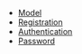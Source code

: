  - [Model](https://github.com/up-study/docs/blob/master/content/users/model.md)
 - [Registration](https://github.com/up-study/docs/blob/master/content/users/registration.md)
 - [Authentication](https://github.com/up-study/docs/blob/master/content/users/authentication.md)
 - [Password](https://github.com/up-study/docs/blob/master/content/users/password.md)
